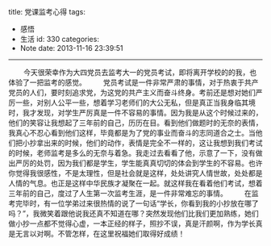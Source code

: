 title: 党课监考心得
tags:
  - 感悟
  - 生活
id: 330
categories:
  - Note
date: 2013-11-16 23:39:51
---

<span style="font-size: 14px; margin-left: 30px;">今天很荣幸作为大四党员去监考大一的党员考试，即将离开学校的的我，也体验了一把监考的感觉。</span>
<span style="font-size: 14px; margin-left: 30px;">党员考试是一件非常严肃的事情，对于热衷于共产党员的人们，要时刻追求党，为这党的共产主义而奋斗终身。考前还是想对她们严厉一些，对别人公平一些，想着学习老师们的大公无私，但是真正当我身临其境时，我才发现，对学生严厉真是一件不容易的事情。因为我是从这个时候过来的，他们的笑容让我想起了三年前的自己，历历在目。看到他们做题时的无奈的表情，我真心不忍心看到他们这样，毕竟都是为了党的事业而奋斗的志同道合之士。当他们把小抄拿出来的时候，他们的动作，表情是完全不一样的，这让我想到我们考试的时候，老师监考是多么的无奈与着急。我走过去看看了他，示意了一下，没有做出严厉的处罚，因为我们都是学生，学生能真真切切的体会到学生的不容易。也许你觉得我很感性，不是太理性，但是社会就是这样，处处讲究人情世故，处处都是人情的气息。也正是这样中华民族才凝聚在一起。就这样我在看着他们考试，想着三年前的自己，度过了人生第一次监考生涯，是一件非常难忘的事情。</span>
<span style="font-size: 14px; margin-left: 30px;">在监考完毕时，有一位学弟过来很热情的说了一句话“学长，你看到我的小抄放在哪了吗？”，我微笑着跟他说我还真不知道在哪？突然发现他们比我们更加熟练，她们做小抄一点都不觉得心虚，一本正经的样子，照抄不误，真是汗颜啊，作为学长真是无言以对啊。不管怎样，在这里祝福她们取得好成绩！</span>